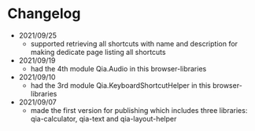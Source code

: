 # Changelog

* 2021/09/25
	* supported retrieving all shortcuts with name and description for making dedicate page listing all shortcuts
* 2021/09/19
	* had the 4th module Qia.Audio in this browser-libraries
* 2021/09/10
	* had the 3rd module Qia.KeyboardShortcutHelper in this browser-libraries
* 2021/09/07
  * made the first version for publishing which includes three libraries: qia-calculator, qia-text and qia-layout-helper
